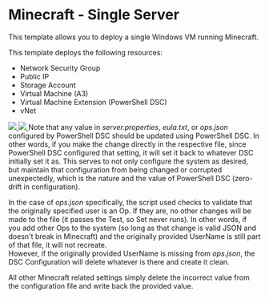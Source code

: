 # Minecraft - Single Server

This template allows you to deploy a single Windows VM running Minecraft.
 
This template deploys the following resources:
<ul>
	<li>Network Security Group</li>
	<li>Public IP</li>
	<li>Storage Account</li>
	<li>Virtual Machine (A3)</li>
	<li>Virtual Machine Extension (PowerShell DSC)</li>
	<li>vNet</li>
</ul>

<a href="https://portal.azure.com/#create/Microsoft.Template/uri/https%3A%2F%2Fraw.githubusercontent.com%2Fcreeperjoe%2FAzureMinecraft%2Fmaster%2FSingleServer%2FSingleServer.json" target="_blank">
    <img src="http://azuredeploy.net/deploybutton.png"/>
</a>

<a href="https://portal.azure.com/#create/Microsoft.Template/uri/https%3A%2F%2Fraw.githubusercontent.com%2Fcreeperjoe%2FAzureMinecraft%2Fmaster%2FSingleServer%2FtSingleServer.json" target="_blank">
    <img src="http://azuredeploy.net/deploybutton.png"/>
</a>
Note that any value in <i>server.properties</i>, <i>eula.txt</i>, or <i>ops.json</i> configured by PowerShell DSC should be updated using PowerShell DSC.  In other words, if you 
make the change directly in the respective file, since PowerShell DSC configured that setting, it will set it back to whatever DSC initially set it as.  This
serves to not only configure the system as desired, but maintain that configuration from being changed or corrupted unexpectedly, which is the nature
and the value of PowerShell DSC (zero-drift in configuration).

In the case of <i>ops.json</i> specifically, the script used checks to validate that the originally specified user is an Op.  If they are, no
other changes will be made to the file (it passes the Test, so Set never runs).  In other words, if you add other Ops to the system (so long as
that change is valid JSON and doesn't break in Minecraft) and the originally provided UserName is still part of that file, it will not recreate.  
However, if the originally provided UserName is missing from <i>ops.json</i>, the DSC Configuration will delete whatever is there and create it clean.

All other Minecraft related settings simply delete the incorrect value from the configuration file and write back the provided value.
